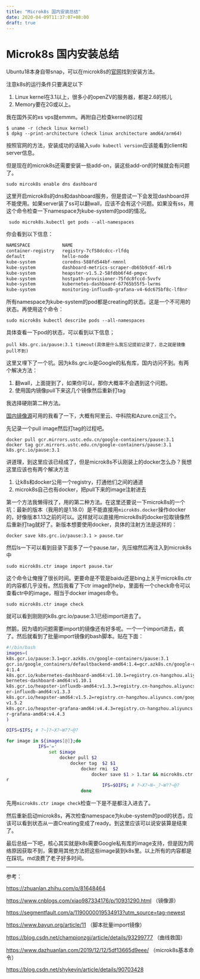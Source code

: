 ```yaml
---
title: "Microk8s 国内安装总结"
date: 2020-04-09T11:37:07+08:00
draft: true
---
```


# Microk8s 国内安装总结

Ubuntu18本身自带snap，可以在microk8s的[官网](https://microk8s.io/docs/)找到安装方法。

注意k8s的运行条件只要满足以下

1. Linux kernel在3.1以上，很多小的openZV的服务器，都是2.6的核儿
2. Memory要在2G或以上。

我在国外买的xs vps就emmm。再附自己检查kernel的过程

```shell
$ uname -r (check linux kernel)
$ dpkg --print-architecture (check linux architecture amd64/arm64)
```

按照官网的方法，安装成功的话输入`sudo kubectl version`应该能看到client和server信息。



但是现在的microk8s还需要安装一些add-on，装这些add-on的时候就会有问题了。

`sudo mircok8s enable dns dashboard`

这里开启microk8s的dns和dashboard服务，但是尝试一下会发现dashboard并不能使用。如果server装了ss可以翻wall，应该不会有这个问题。如果没有ss，用这个命令检查一下namespace为kube-system的pod的情况。

` sudo microk8s.kubectl get pods --all-namespaces`

你会看到以下信息：

```bash
NAMESPACE            NAME                                              READY   STATUS             RESTARTS   AGE
container-registry   registry-7cf58dcdcc-rlfdq                         1/1     Running            1          18h
default              hello-node                                        0/1     ImagePullBackOff   0          16h
kube-system          coredns-588fd544bf-nmnnl                          1/1     Creating            1          19h
kube-system          dashboard-metrics-scraper-db65b9c6f-46lrb         1/1     Creating           1          19h
kube-system          heapster-v1.5.2-58fdbb6f4d-pmgvc                  4/4     Creating            4          19h
kube-system          hostpath-provisioner-75fdc8fccd-5vvfv             1/1     Creating            1          18h
kube-system          kubernetes-dashboard-67765b55f5-lwrms             1/1     Creating            1          19h
kube-system          monitoring-influxdb-grafana-v4-6dc675bf8c-lf8nr   2/2     Creating            2          19h
```

所有namespace为kube-system的pod都是creating的状态。这是一个不可用的状态。再使用这个命令：

`sudo microk8s kubectl describe pods --all-namespaces`

具体查看一下pod的状态，可以看到以下信息；

```shell
pull k8s.grc.io/pause:3.1 timeout(具体是什么我忘记提前记录了，总之就是镜像pull不到)
```

这里又埋下了一个坑。因为k8s.grc.io是Google的私有库，国内访问不到。有两个解决方法：

1. 翻wall，上面提到了，如果你可以，那你大概率不会遇到这个问题。
2. 使用国内镜像pull下来这几个镜像然后重新打tag

我选择硬刚第二种方法。

[国内镜像源](https://www.cnblogs.com/kcxg/p/11457209.html)可用的我看了一下，大概有阿里云、中科院和Azure.cn这三个。

先记录一个pull image然后打tag的过程吧。

```
docker pull gcr.mirrors.ustc.edu.cn/google-containers/pause:3.1
docker tag gcr.mirrors.ustc.edu.cn/google-containers/pause:3.1 k8s.grc.io/pause:3.1
```

讲道理，到这里应该已经成了，但是microk8s不认刚装上的docker怎么办？我想这里应该也有两个解决方法

1. 让k8s和docker公用一个registry，打通他们之间的通道
2. microk8s自己也有docker，把pull下来的image注射进去

第一个方法我懒得找了，用的第二种方法。在这里还要说一下microk8s的一个坑：最新的版本（我用的是1.18.0）是不能直接用`microk8s.docker`操作docker的，好像版本1.13之前的可以。这样就可以直接用microk8s的docker拉取镜像然后重新打tag就好了。新版本想要使用docker，具体的注射方法是这样的：

```
docker save k8s.grc.io/pause:3.1 > pause.tar
```

然后ls一下可以看到目录下面多了一个pause.tar，先压缩然后再注入到microk8s中

```
sudo microk8s.ctr image import pause.tar
```

这个命令让俺搜了很长时间。更要命是不管是baidu还是bing上关于microk8s.ctr的内容都几乎没有。然后我看了下ctr image的help，里面有一个check命令可以查看ctr中的image，相当于docker images命令。

```
sudo microk8s.ctr image check
```

就可以看到刚刚的k8s.grc.io/pause:3.1已经import进去了。

然鹅，因为墙的问题需要import的镜像还有好多呢。一个一个import进去，疯了。然后就看到了批量import镜像的bash脚本。贴在下面：

```bash
#!/bin/bash
images=(
k8s.gcr.io/pause:3.1=gcr.azk8s.cn/google-containers/pause:3.1
gcr.io/google_containers/defaultbackend-amd64:1.4=gcr.azk8s.cn/google-containers/defaultbackend-amd6
4:1.4
k8s.gcr.io/kubernetes-dashboard-amd64:v1.10.1=registry.cn-hangzhou.aliyuncs.com/google_containers/ku
bernetes-dashboard-amd64:v1.10.1
k8s.gcr.io/heapster-influxdb-amd64:v1.3.3=registry.cn-hangzhou.aliyuncs.com/google_containers/heapst
er-influxdb-amd64:v1.3.3
k8s.gcr.io/heapster-amd64:v1.5.2=registry.cn-hangzhou.aliyuncs.com/google_containers/heapster-amd64:
v1.5.2
k8s.gcr.io/heapster-grafana-amd64:v4.4.3=registry.cn-hangzhou.aliyuncs.com/google_containers/heapste
r-grafana-amd64:v4.4.3
)

OIFS=$IFS; # ?~]?~X?~W??~@?

for image in ${images[@]};do
            IFS='='
                set $image
                    docker pull $2
                        docker tag  $2 $1
                            docker rmi  $2
                                docker save $1 > 1.tar && microk8s.ctr image import 1.tar && rm 1.ta
r
                                    IFS=$OIFS; # ?~X?~N~_?~W??~@?
                            done

```

 先用`microk8s.ctr image check`检查一下是不是都注入进去了。

然后重新启动microk8s，再次检查namespace为kube-system的pod的状态，应该可以看到状态从一直Creating变成了ready。到这里应该可以说安装算是结束了。

最后总结一下吧，核心其实就是k8s需要Google私有库的image支持，但是因为网络原因获取不到，需要用其他方法把这些image装到k8s里。以上所有的内容都是在踩坑。md浪费了老子好多时间。



---

参考：

https://zhuanlan.zhihu.com/p/81648464

https://www.cnblogs.com/xiao987334176/p/10931290.html （镜像源）

https://segmentfault.com/a/1190000019534913?utm_source=tag-newest

https://www.bayun.org/article/11 （脚本批量import镜像）

https://blog.csdn.net/championzgj/article/details/93299777 （曲线救国）

https://www.dazhuanlan.com/2019/12/12/5df13665d9eee/ （microk8s基本命令）

https://blog.csdn.net/shykevin/article/details/90703428